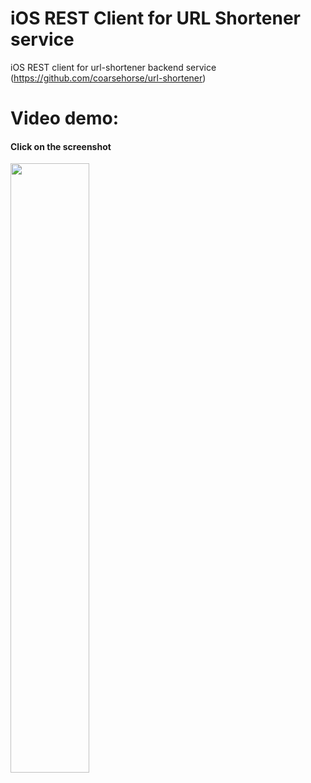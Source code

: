 # iOS REST Client for URL Shortener service
iOS REST client for url-shortener backend service (https://github.com/coarsehorse/url-shortener)

# Video demo:
#### Click on the screenshot
[<img src="https://theimless.me/uploads/images/358-dfa695bdfa147cefc50f016b391f20e1.png" width="50%">](https://youtu.be/b67J0P88jfs)

